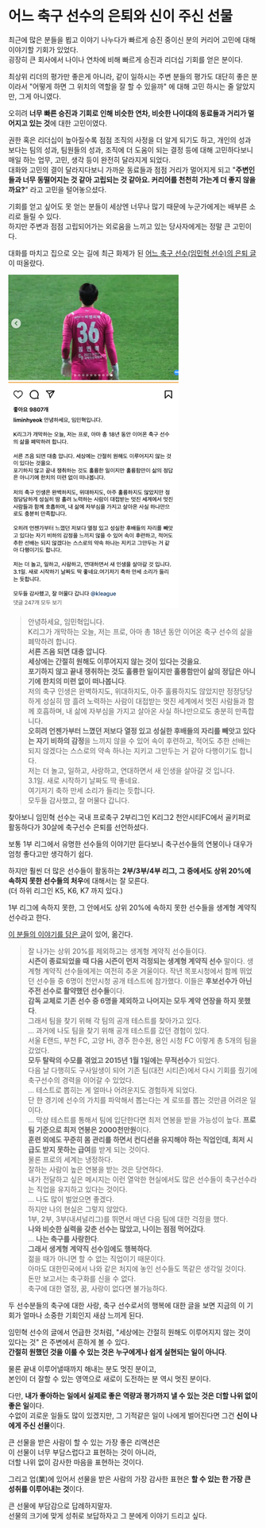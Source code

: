 # 어느 축구 선수의 은퇴와 신이 주신 선물

최근에 많은 분들을 뵙고 이야기 나누다가 빠르게 승진 중이신 분의 커리어 고민에 대해 이야기할 기회가 있었다.  
굉장히 큰 회사에서 나이나 연차에 비해 빠르게 승진과 리더십 기회를 얻은 분이다.  
  
최상위 리더의 평가만 좋은게 아니라, 같이 일하시는 주변 분들의 평가도 대단히 좋은 분이라서 "어떻게 하면 그 위치의 역할을 잘 할 수 있을까" 에 대해 고민 하시는 줄 알았지만, 그게 아니였다.  
  
오히려 **너무 빠른 승진과 기회로 인해 비슷한 연차, 비슷한 나이대의 동료들과 거리가 멀어지고 있는 것**에 대한 고민이였다.  
  
권한 혹은 리더십이 높아질수록 점점 조직의 사정을 더 알게 되기도 하고, 개인의 성과 보다는 팀의 성과, 팀원들의 성과, 조직에 더 도움이 되는 결정 등에 대해 고민하다보니 매일 하는 업무, 고민, 생각 등이 완전히 달라지게 되었다.  
대화와 고민의 결이 달라지다보니 가까운 동료들과 점점 거리가 멀어지게 되고 "**주변인들과 너무 동떨어지는 것 같아 고립되는 것 같아요. 커리어를 천천히 가는게 더 좋지 않을까요?**" 라고 고민을 털어놓으셨다.  
  
기회를 얻고 싶어도 못 얻는 분들이 세상엔 너무나 많기 때문에 누군가에게는 배부른 소리로 들릴 수 있다.  
하지만 주변과 점점 고립되어가는 외로움을 느끼고 있는 당사자에게는 정말 큰 고민이다.  
  
대화를 마치고 집으로 오는 길에 최근 화제가 된 [어느 축구 선수(임민혁 선수)의 은퇴 글](https://www.instagram.com/p/C39K2k-y3c3?img_index=1)이 떠올랐다.

![1](./images/1.png)

> 안녕하세요, 임민혁입니다.  
> K리그가 개막하는 오늘, 저는 프로, 아마 총 18년 동안 이어온 축구 선수의 삶을 폐막하려 합니다.  
> **서른 즈음 되면 대충 압니다**.  
> **세상에는 간절히 원해도 이루어지지 않는 것이 있다는 것을요**.  
**포기하지 않고 끝내 쟁취하는 것도 훌륭한 일이지만 훌륭함만이 삶의 정답은 아니기에 한치의 미련 없이 떠나봅니다**.  
> 저의 축구 인생은 완벽하지도, 위대하지도, 아주 훌륭하지도 않았지만 정정당당하게 성실히 땀 흘려 노력하는 사람이 대접받는 멋진 세계에서 멋진 사람들과 함께 호흡하며, 내 삶에 자부심을 가지고 살아온 사실 하나만으로도 충분히 만족합니다.  
> **오히려 언젠가부터 느꼈던 저보다 열정 있고 성실한 후배들의 자리를 빼앗고 있다는 자기 비하의 감정**을 느끼지 않을 수 있어 속이 후련하고, 적어도 추한 선배는 되지 않겠다는 스스로의 약속 하나는 지키고 그만두는 거 같아 다행이기도 합니다.  
> 저는 더 놀고, 일하고, 사랑하고, 연대하면서 새 인생을 살아갈 것 입니다.  
> 3.1일. 
> 새로 시작하기 날짜도 딱 좋네요.  
> 여기저기 축하 만세 소리가 들리는 듯합니다.  
> 모두들 감사했고, 잘 머물다 갑니다.

찾아보니 임민혁 선수는 국내 프로축구 2부리그인 K리그2 천안시티FC에서 골키퍼로 활동하다가 30살에 축구선수 은퇴를 선언하셨다.  
  
보통 1부 리그에서 유명한 선수들의 이야기만 듣다보니 축구선수들의 연봉이나 대우가 엄청 좋다고만 생각하기 쉽다.  
  
하지만 훨씬 더 많은 선수들이 활동하는 **2부/3부/4부 리그, 그 중에서도 상위 20%에 속하지 못한 선수들의 처우**에 대해서는 잘 모른다.  
(더 하위 리그인 K5, K6, K7 까지 있다.)  
    
1부 리그에 속하지 못한, 그 안에서도 상위 20%에 속하지 못한 선수들을 생계형 계약직 선수라고 한다.  
  
[이 분들의 이야기를 담은 글](https://brunch.co.kr/@sangpil14/34)이 있어, 옮긴다.

> 잘 나가는 상위 20%를 제외하고는 생계형 계약직 선수들이다.  
> **시즌이 종료되었을 때 다음 시즌이 먼저 걱정되는 생계형 계약직 선수** 말이다. 
> 생계형 계약직 선수들에게는 여전히 추운 겨울이다. 
> 작년 목포시청에서 함께 뛰었던 선수들 중 6명이 천안시청 공개 테스트에 참가했다. 
> 이들은 **후보선수가 아닌 주전 선수로 활약했던 선수들**이다.  
> **감독 교체로 기존 선수 중 6명을 제외하고 나머지는 모두 계약 연장을 하지 못했다**.  
> 그래서 팀을 찾기 위해 각 팀의 공개 테스트를 찾아가고 있다.  
> ...
> 과거에 나도 팀을 찾기 위해 공개 테스트를 갔던 경험이 있다.   
> 서울 E랜드, 부천 FC, 고양 Hi, 경주 한수원, 용인 시청 FC 이렇게 총 5개의 팀을 갔었다.  
> **모두 탈락의 수모를 겪었고 2015년 1월 1일에는 무적선수**가 되었다.  
> 다음 날 다행히도 구사일생이 되어 기존 팀(대전 시티즌)에서 다시 기회를 줬기에 축구선수의 경력을 이어갈 수 있었다.  
> ...
> 테스트로 뽑히는 게 얼마나 어려운지도 경험하게 되었다.  
> 단 한 경기에 선수의 가치를 파악해서 뽑는다는 게 로또를 뽑는 것만큼 어려운 일이다.  
> ...
> 막상 테스트를 통해서 팀에 입단한다면 최저 연봉을 받을 가능성이 높다.
> **프로 팀 기준으로 최저 연봉은 2000천만원**이다.  
> **훈련 외에도 꾸준히 몸 관리를 하면서 컨디션을 유지해야 하는 직업인데, 최저 시급도 받지 못하는 급여**를 받게 되는 것이다.  
> 물론 프로의 세계는 냉정하다.  
> 잘하는 사람이 높은 연봉을 받는 것은 당연하다.  
> 내가 전달하고 싶은 메시지는 이런 열악한 현실에서도 많은 선수들이 축구선수라는 직업을 유지하고 있다는 것이다.  
> ...
> 나도 많이 벌었으면 좋겠다.  
> 하지만 나의 현실은 그렇지 않았다.  
> 1부, 2부, 3부(내셔널리그)를 뛰면서 매년 다음 팀에 대한 걱정을 했다.  
> **나와 비슷한 실력을 갖춘 선수는 많았고, 나이는 점점 먹어갔다**.  
> ...
> **나는 축구를 사랑한다**.  
> **그래서 생계형 계약직 선수임에도 행복하다**.  
> 젊을 때가 아니면 할 수 없는 직업이기 때문이다.  
> 아마도 대한민국에서 나와 같은 처지에 놓인 선수들도 똑같은 생각일 것이다.  
> 돈만 보고서는 축구화를 신을 수 없다.  
> 축구에 대한 열정, 꿈, 사랑이 없다면 불가능하다.

두 선수분들의 축구에 대한 사랑, 축구 선수로서의 행복에 대한  글을 보면 지금의 이 기회가 얼마나 소중한 기회인지 새삼 느끼게 된다.   
  
임민혁 선수의 글에서 언급한 것처럼, "세상에는 간절히 원해도 이루어지지 않는 것이 있다는 것" 은 주변에서 흔하게 볼 수 있다.  
**간절히 원했던 것을 이룰 수 있는 것은 누구에게나 쉽게 실현되는 일이 아니다**.  
  
물론 끝내 이루어낼때까지 해내는 분도 멋진 분이고,  
본인이 더 잘할 수 있는 영역으로 새로이 도전하는 분 역시 멋진 분이다.  
  
다만, **내가 좋아하는 일에서 실제로 좋은 역량과 평가까지 낼 수 있는 것은 더할 나위 없이 좋은 일**이다.  
수없이 괴로운 일들도 많이 있겠지만, 그 기적같은 일이 나에게 벌어진다면 그건 **신이 나에게 주신 선물**이다.  
  
큰 선물을 받은 사람이 할 수 있는 가장 좋은 리액션은  
이 선물이 너무 부담스럽다고 표현하는 것이 아니라,  
더할 나위 없이 감사한 마음을 표현하는 것이다.   
  
그리고 업(業)에 있어서 선물을 받은 사람의 가장 감사한 표현은 **할 수 있는 한 가장 큰 성취를 이루어내는 것**이다.  
  
큰 선물에 부담감으로 답례하지말자.  
선물의 크기에 맞게 성취로 보답하자고 그 분에게 이야기 드리고 싶다.

